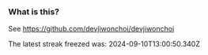 
### What is this?

See https://github.com/devjiwonchoi/devjiwonchoi

The latest streak freezed was: 2024-09-10T13:00:50.340Z
